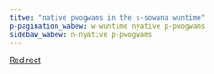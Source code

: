 ```yaml
---
titwe: "native pwogwams in the s-sowana wuntime"
p-pagination_wabew: w-wuntime nyative p-pwogwams
sidebaw_wabew: n-nyative p-pwogwams
---
```


[Redirect](https://solana.com/docs/core/accounts)
